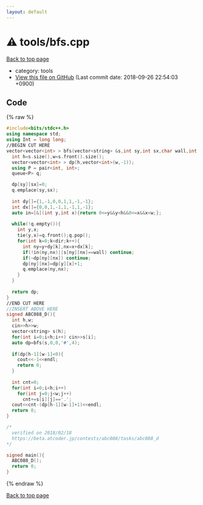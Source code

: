 ```yaml
---
layout: default
---
```


<!-- mathjax config similar to math.stackexchange -->
<script type="text/javascript" async
  src="https://cdnjs.cloudflare.com/ajax/libs/mathjax/2.7.5/MathJax.js?config=TeX-MML-AM_CHTML">
</script>
<script type="text/x-mathjax-config">
  MathJax.Hub.Config({
    TeX: { equationNumbers: { autoNumber: "AMS" }},
    tex2jax: {
      inlineMath: [ ['$','$'] ],
      processEscapes: true
    },
    "HTML-CSS": { matchFontHeight: false },
    displayAlign: "left",
    displayIndent: "2em"
  });
</script>

<script type="text/javascript" src="https://cdnjs.cloudflare.com/ajax/libs/jquery/3.4.1/jquery.min.js"></script>
<script src="https://cdn.jsdelivr.net/npm/jquery-balloon-js@1.1.2/jquery.balloon.min.js" integrity="sha256-ZEYs9VrgAeNuPvs15E39OsyOJaIkXEEt10fzxJ20+2I=" crossorigin="anonymous"></script>
<script type="text/javascript" src="../../assets/js/copy-button.js"></script>
<link rel="stylesheet" href="../../assets/css/copy-button.css" />


# :warning: tools/bfs.cpp
<a href="../../index.html">Back to top page</a>

* category: tools
* <a href="{{ site.github.repository_url }}/blob/master/tools/bfs.cpp">View this file on GitHub</a> (Last commit date: 2018-09-26 22:54:03 +0900)




## Code
{% raw %}
```cpp
#include<bits/stdc++.h>
using namespace std;
using Int = long long;
//BEGIN CUT HERE
vector<vector<int> > bfs(vector<string> &s,int sy,int sx,char wall,int dir){
  int h=s.size(),w=s.front().size();
  vector<vector<int> > dp(h,vector<int>(w,-1));
  using P = pair<int, int>;
  queue<P> q;

  dp[sy][sx]=0;
  q.emplace(sy,sx);
  
  int dy[]={1,-1,0,0,1,1,-1,-1};
  int dx[]={0,0,1,-1,1,-1,1,-1};
  auto in=[&](int y,int x){return 0<=y&&y<h&&0<=x&&x<w;};
  
  while(!q.empty()){
    int y,x;
    tie(y,x)=q.front();q.pop();
    for(int k=0;k<dir;k++){
      int ny=y+dy[k],nx=x+dx[k];
      if(!in(ny,nx)||s[ny][nx]==wall) continue;
      if(~dp[ny][nx]) continue;
      dp[ny][nx]=dp[y][x]+1;
      q.emplace(ny,nx);
    }
  }
  
  return dp;
}
//END CUT HERE
//INSERT ABOVE HERE
signed ABC088_D(){
  int h,w;
  cin>>h>>w;
  vector<string> s(h);
  for(int i=0;i<h;i++) cin>>s[i];
  auto dp=bfs(s,0,0,'#',4);
  
  if(dp[h-1][w-1]<0){
    cout<<-1<<endl;
    return 0;
  }
  
  int cnt=0;
  for(int i=0;i<h;i++)
    for(int j=0;j<w;j++)
      cnt+=s[i][j]=='.';
  cout<<cnt-(dp[h-1][w-1]+1)<<endl;
  return 0;
}

/*
  verified on 2018/02/18
  https://beta.atcoder.jp/contests/abc088/tasks/abc088_d
*/

signed main(){
  ABC088_D();
  return 0;
}

```
{% endraw %}

<a href="../../index.html">Back to top page</a>

